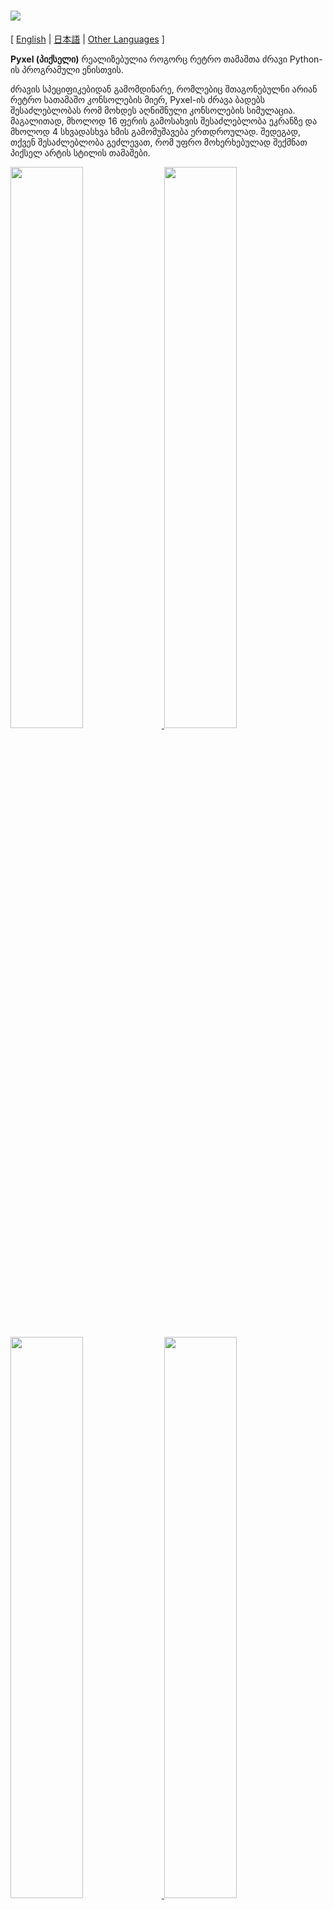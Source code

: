 # <img src="https://raw.githubusercontent.com/kitao/pyxel/master/pyxel/examples/assets/pyxel_logo_152x64.png">

[ [English](https://github.com/kitao/pyxel/blob/master/README.md) | [日本語](https://github.com/kitao/pyxel/blob/master/README.ja.md) | [Other Languages](https://github.com/kitao/pyxel/wiki) ]

**Pyxel (პიქსელი)** რეალიზებულია როგორც რეტრო თამაშთა ძრავი Python-ის პროგრამული ენისთვის.

ძრავის სპეციფიკებიდან გამომდინარე, რომლებიც შთაგონებულნი არიან რეტრო სათამაშო კონსოლების მიერ, Pyxel-ის ძრავა ბადებს შესაძლებლობას რომ მოხდეს აღნიშნული კონსოლების სიმულაცია. მაგალითად, მხოლოდ 16 ფერის გამოსახვის შესაძლებლობა ეკრანზე და მხოლოდ 4 სხვადასხვა ხმის გამომუშავება ერთდროულად. შედეგად, თქვენ შესაძლებლობა გეძლევათ, რომ უფრო მოხერხებულად შექმნათ პიქსელ არტის სტილის თამაშები.

<a href="https://github.com/kitao/pyxel/blob/master/pyxel/examples/01_hello_pyxel.py" target="_blank">
<img src="https://raw.githubusercontent.com/kitao/pyxel/master/pyxel/examples/screenshots/01_hello_pyxel.gif" width="48%">
</a>

<a href="https://github.com/kitao/pyxel/blob/master/pyxel/examples/02_jump_game.py" target="_blank">
<img src="https://raw.githubusercontent.com/kitao/pyxel/master/pyxel/examples/screenshots/02_jump_game.gif" width="48%">
</a>

<a href="https://github.com/kitao/pyxel/blob/master/pyxel/examples/03_draw_api.py" target="_blank">
<img src="https://raw.githubusercontent.com/kitao/pyxel/master/pyxel/examples/screenshots/03_draw_api.gif" width="48%">
</a>

<a href="https://github.com/kitao/pyxel/blob/master/pyxel/examples/04_sound_api.py" target="_blank">
<img src="https://raw.githubusercontent.com/kitao/pyxel/master/pyxel/examples/screenshots/04_sound_api.gif" width="48%">
</a>

სათამაშო კონსოლის სპეციფიკაციები, API-ები და Pyxel-ის პალიტრა წარმოშობილია [PICO-8](https://www.lexaloffle.com/pico-8.php)-ისა და [TIC-80](https://tic.computer/)-ის შთაგონებით.

Pyxel-ი უფასო და ღია კოდის ტიპის პროექტია. შეგვიძლია შევუდგეთ რეტრო თამაშის შექმნას Pyxel-ის გამოყენებით!

## სპეციფიკაციები

- მუშაობს Windows-ზე, Mac-ზე და Linux-ზე
- კოდს ვწერთ Python3-ში
- ფიქსირებული 16 ფერიანი პალიტრა
- 256x256 ზომის 3 გამოსახულების ბანკი
- 4 არხი 64 მსაზღვრელობითი ხმის ბანკით
- კლავიატურის, მაუსის და ჯოისტიკის (WIP) შენატანის მხარდაჭერა
- გამოსახულების და ხმის რედაქტორი (WIP)

### ფერთა პალიტრა

<img src="https://raw.githubusercontent.com/kitao/pyxel/master/pyxel/examples/screenshots/05_color_palette.png">

## დაყენების ინსტრუქციები

### Windows

[Python3](https://www.python.org/)-ის დაყენების შემდეგ, მომდევნო `pip` ბრძანება (ბრძანებათა ველში) აყენებს Pyxel-ს:

```sh
pip install pyxel
```

### Mac

[Python3](https://www.python.org/)-ის და [glfw](http://www.glfw.org/)-ს (ვერსიით 3.2.1 ან უფრო მაღალი) დაყენების შემდეგ, დააყენეთ Pyxel-ი მომდევნო `pip` ბრძანებით.

თუ [Homebrew](https://brew.sh/) შეფუთვის მენეჯერი დაყენებულია თქვენს სისტემაზე, მაშინ შეგიძლიათ მომდევნო ბრძანებებით დააყენოთ ყველა საჭირო ბიბლიოთეკა Pyxel-ის გასაშვებად:

```sh
brew install python3 glfw
pip3 install pyxel
```

### Linux

დააყენეთ საჭირო ფაილები, რომლებიც სპეციფიურნი არიან სხვადასხვა დისტრიბუტივებისთვის. [glfw](http://www.glfw.org/) უნდა იყოს 3.2.1 ან უფრო მაღალი ვერსიით გამოშვებული.

**Arch:**

დააყენეთ [`python-pixel`](https://aur.archlinux.org/packages/python-pyxel/) თქვენი ფავორიტი AUR-ის დამხმარის საშუალებით:

```sh
yay -S python-pyxel
```

**Debian:**

```sh
apt-get install python3 python3-pip libglfw3 libportaudio2 libasound-dev
pip3 install pyxel
```

**Fedora:**

```sh
dnf install glfw portaudio
pip3 install pyxel
```

### მაგალითების დაყენება

Pyxel-ის დაყენების შემდეგ, თქვენს საინსტალაციო დირექტორიაში შეგიძლიათ გააჩინოთ Pyxel ძრავით შექმნილი მაგალითები მომდევნო ბრძანებით:

```sh
install_pyxel_examples
```

## გამოყენების ინსტრუქციები

### შევქმნათ Pyxel-ის აპლიკაცია

პითონის კოდში Pyxel-ის მოდულის იმპორტირების შემდეგ, მიუთითეთ ფანჯრის ზომა `init` ფუნქციით და გაუშვით Pyxel-ის აპლიკაცია `run` ფუნქციით.

```python
import pyxel

pyxel.init(160, 120)

def update():
    if pyxel.btnp(pyxel.KEY_Q):
        pyxel.quit()

def draw():
    pyxel.cls(0)
    pyxel.rect(10, 10, 20, 20, 11)

pyxel.run(update, draw)
```

`run` ფუნქციის არგუმენტებია `update` ფუნქცია რომ განახლდეს თითოეული კადრი და `draw` ფუნქცია რომ დავხატოთ ეკრანზე როცა საჭირო იქნება.

ნამდვილ აპლიკაციაში რეკომენდირებულია, რომ Pyxel-ის კოდი კლასში მოვაქციოთ როგორც ნაჩვენებია ქვემოთ:

```python
import pyxel

class App:
    def __init__(self):
        pyxel.init(160, 120)
        self.x = 0
        pyxel.run(self.update, self.draw)

    def update(self):
        self.x = (self.x + 1) % pyxel.width

    def draw(self):
        pyxel.cls(0)
        pyxel.rect(self.x, 0, self.x + 7, 7, 9)

App()
```

### სპეციალური მართვის საშუალებები

ქვემოთ ჩამოთვლილი მართვის საშუალებები შესრულებული შეიძლება იქნას როდესაც Pyxel-ის აპლიკაცია გაშვებული იქნება:

- `Alt(Option)+1`  
სქრინშოთის ჩაწერა დესკტოპზე
- `Alt(Option)+2`  
ეკრანის ასახვითი ვიდეოს დაწყების დროის საწყის მდგომარეობაში დაბრუნება
- `Alt(Option)+3`  
ეკრანის ასახვითი ვიდეოს (gif) ჩაწერა დესკტოპზე (30 წამამდე)
- `Alt(Option)+0`  
შრომის ინტენსიურობის მონიტორის ჩართვა/გამორთვა (fps, განახლების დრო, დახატვის დრო)
- `Alt(Option)+Enter`  
სავსე ეკრანის ჩართვა/გამორთვა

### გამოსახულებების შექმნა

ქვემოთ ჩამოთვლილია საშუალებები Pyxel-ში გამოსახულებების შექმნისთვის:

- გამოსახულების შექმნა სტრიქონთა სიიდან `Image.set` ფუნქციის გამოყენებით
- png გაფართოების ფაილის ჩატვირთვა Pyxel-ის პალიტრაში `Image.load` ფუნქციის გამოყენებით
- გამოსახულებების შექმნა Pyxel Editor-ის გამოყენებით (WIP)

გთხოვთ გაეცნოთ API ცნობარს `Image.set` და `Image.load` ფუნქციების გამოყენებისთვის.

იმისდა მიხედვით, რომ Pyxel-ი იყენებს იგივე პალიტრას რაც [PICO-8](https://www.lexaloffle.com/pico-8.php), როდესაც png გაფართოების გამოსახულებებს ვქმნით Pyxel-ში, რეკომენდირებულია რომ გამოვიყენოთ [Aseprite](https://www.aseprite.org/) PICO-8-ის პალიტრის რეჟიმის გამოყენების დროს.

## API ცნობარი

### სისტემა

- `width`, `height`  
ეკრანის სიგანე და სიმაღლე

- `frame_count`  
გასული კადრების რაოდენობა

- `init(width, height, [caption], [scale], [palette], [fps], [border_width], [border_color])`  
Pyxel აპლიკაციის ინიციალიზება ეკრანის ზომით (`width`, `height`). ეკრანის მაქსიმალური სიგანე და სიმაღლე არის 255  
ასევე შესაძლებელი არის, რომ ფანჯრის ტიტული შევცვალოთ `caption`-ით, ჩვენების მაგნიფიკაცია `scale`-ით, პალიტრის ფერები `palette`-ით, კადრების სიხშირე `fps`-ით და მარჟის სიგანე და ფერი ეკრანის გარეთ `border_width` და `border_color`-ით. `palette` არის განსაზღვრული როგორც სია 16 ელემენტებისა 24 ბიტიანი ფერის, `border_color`-იც განისაზღვრება 24 ბიტიანი ფერით

- `run(update, draw)`  
ჩართვა Pyxel აპლიკაციის და გამოძახება `update` ფუნქციის რომ კადრები განახლდეს და `draw` ფუნქციის რომ ეკრანზე დაიხატოს

- `quit()`  
Pyxel აპლიკაციის გამორთვა უკანასკნელი კადრის ბოლოს

### რესურსი

- `save(filename)`  
ჩაწერა რესურს ფაილის (.pyxel) იმ დირექტორიაში, სადაც გაშვების სკრიპტი წერია

- `load(filename)`  
წაკითხვა რესურს ფაილის (.pyxel) იმ დირექტორიიდან, სადაც გაშვების სკრიპტი წერია

### Input (შენატანი)
- `mouse_x`, `mouse_y`  
მაუსის ისრის მიმდინარე პოზიცია

- `btn(key)`  
აბრუნებს `True`-ს თუ `key` დაჭერილია, სხვა შემთხვევაში აბრუნებს `False`-s ([საიდენტიფიკაციო კოდების განმარტების სია](https://github.com/kitao/pyxel/blob/master/pyxel/constants.py))

- `btnp(key, [hold], [period])`  
აბრუნებს `True`-ს თუ `key` დაჭერილია კონკრეტულად მიმდინარე კადრის დროს, სხვა შემთხვევაში აბრუნებს `False`-s. როდესაც `hold` და `period` არის განსაზღვრული, `True` დაბრუნებული იქნება `period` კადრის ინტერვალში როცა `key` დაჭერილი იქნება უფრო მეტხანს, ვიდრე `hold`-ის კადრების დროს

- `btnr(key)`  
აბრუნებს `True`-ს თუ `key` აშვებულია კონკრეტულად მიმდინარე კადრის დროს, სხვა შემთხვევაში აბრუნებს `False`-s

### გრაფიკა

- `image(img, [system])`  
გამოსახულების ბანკზე ოპერირება `img`(0-2) (იხილეთ გამოსახულების კლასი). თუ `system` არის `True`, სისტემის გამოსახულების ბანკი 3 ხდება ხელმისაწვდომი  
მაგალითად: `pyxel.image(0).load(0, 0, 'title.png')`

- `clip(x1, y1, x2, y2)`  
დასახატი არეალის დაყენება სიზუსტით (`x1`, `y1`)-(`x2`, `y2`). დასახატი არეალის საწყის მდგომარეობაში დაბრუნება ხდება `clip()`-ით

- `pal(col1, col2)`  
ხატვისას შეცვლა `col1` ფერის `col2`-ით. `pal()`, რომ პალიტრა დაბრუნდეს საწყის მდგომარეობაში

- `cls(col)`  
ეკრანის გასუფთავება `col` ფერით

- `pix(x, y, col)`  
პიქსელის დახატვა `col` ფერით (`x`, `y`) კოორდინატზე

- `line(x1, y1, x2, y2, col)`  
ხაზის დახატვა `col` ფერით (`x1`, `y1`)-დან (`x2`, `y2`) კოორდინატამდე

- `rect(x1, y1, x2, y2, col)`  
ოთხკუთხედის დახატვა `col` ფერით (`x1`, `y1`)-დან (`x2`, `y2`) კოორდინატამდე

- `rectb(x1, y1, x2, y2, col)`  
ოთხკუთხედის გარეხაზის (კიდეების) დახატვა `col` ფერით (`x1`, `y1`)-დან (`x2`, `y2`) კოორდინატამდე

- `circ(x, y, r, col)`  
წრის დახატვა `r` რადიუსით და `col` ფერით (`x`, `y`) კოორდინატზე

- `circb(x, y, r, col)`  
წრეწირის დახატვა `r` რადიუსით და `col` ფერით (`x`, `y`) კოორდინატზე

- `blt(x, y, img, sx, sy, w, h, [colkey])`  
(`w`, `h`) ზომის რეგიონის დაკოპირება (`sx`, `sy`)-ის გამოსახულების ბანკიდან `img`(0-2) (`x`, `y`) კოორდინატამდე. თუ `w` და/ან `h` მნიშვნელობები უარყოფითია, მაშინ გამოსახულება საწინააღმდეგოდ შეიცვლება ჰორიზონტალურად და/ან ვერტიკალურად. თუ `colkey` განსაზღვრულია, ხდება გამჭირვალე  ფერად აღქმა

- `text(x, y, s, col)`  
`s` სტრიქონის დახატვა `col` ფერით (`x`, `y`) კოორდინატზე

### აუდიო

- `sound(snd)`  
ხმოვან ბანკზე ოპერირება `snd`(0-63) (იხილეთ ხმის კლასი)  
მაგალითად: `pyxel.sound(0).speed = 60`

- `play(ch, snd, loop=False)`  
`snd`(0-63) ხმის ბანკის ჩართვა `ch`(0-3) არხზე. ჩართვა განხორციელდება თანმიმდევრობით თუ `snd` რეალიზებულია როგორც სია

- `stop(ch)`  
`ch`(0-3) არხის აუდიო მასალის ხელახლა ჩართვის შეჩერება

### გამოსახულების კლასი

- `width`, `height`  
გამოსახულების სიგანე და სიმაღლე

- `data`  
გამოსახულების მონაცემები (NumPy ბიბლიოთეკის მეშვეობით წარმოქმნილი რიგი)

- `set(x, y, data)`  
გამოსახულების დაყენება სტრიქონების სიად (`x`, `y`) კოორდინატზე  
მაგალითად: `pyxel.image(0).set(10, 10, ['1234', '5678', '9abc', 'defg'])`

- `load(x, y, filename)`  
png გაფართოების გამოსახულების წაკითხვა იმ დირექტორიდან, სადაც გაშვების სკრიპტი წერია (`x`, `y`) კოორდინატზე

- `copy(x, y, img, sx, sy, width, height)`  
(`width`, `height`) ზომის რეგიონის დაკოპირება (`sx`, `sy`)-ის გამოსახულების ბანკიდან `img`(0-2) (`x`, `y`) კოორდინატამდე

### ხმის კლასი

- `note`  
ნოტების სია (0-127) (33 = 'A2' = 440Hz)

- `tone`  
ტონების სია (0:Triangle / 1:Square / 2:Pulse / 3:Noise)

- `volume`  
მოცულობის სია (0-7)

- `effect`  
ეფექტის სია (0:None / 1:Slide / 2:Vibrato / 3:FadeOut)

- `speed`  
ერთი ნოტის სიგრძე (120 = 1 წამი თითო ტონზე)

- `set(note, tone, volume, effect, speed)`  
ნოტის, ტონის, მოცულობის და ეფექტის განსაზღვრა სტრინგით. თუ ტონი, მოცულობა და ეფექტის სიგრძე უფრო მოკლეა ნოტთან შედარებით, მაშინ გამეორება მოხდება დასაწყისიდან

- `set_note(note)`  
ნოტის განსაზღვრა მომდევნო სტრინგების ელემენტებით 'CDEFGAB'+'#-'+'0123' ან 'R'. ლათინური ასოს ინიციალების სენსიტიურობას და გამოტოვებებს ყურადღება არ ექცევა  
მაგალითად: `pyxel.sound(0).set_note('G2B-2D3R RF3F3F3')`

- `set_tone(tone)`  
ტონის განსაზღვრა მომდევნო სტრინგის ელემენტებით 'TSPN'. ლათინური ასოს ინიციალების სენსიტიურობას და გამოტოვებებს ყურადღება არ ექცევა  
მაგალითად: `pyxel.sound(0).set_tone('TTSS PPPN')`

- `set_volume(volume)`  
მოცულობის განსაზღვრა მომდევნო სტრინგის ელემენტებით '01234567'. ლათინური ასოს ინიციალების სენსიტიურობას და გამოტოვებებს ყურადღება არ ექცევა  
მაგალითად: `pyxel.sound(0).set_volume('7777 7531')`

- `set_effect(effect)`  
ეფექტის განსაზღვრა მომდევნო სტრინგის ელემენტებით 'NSVF'. ლათინური ასოს ინიციალების სენსიტიურობას და გამოტოვებებს ყურადღება არ ექცევა  
მაგალითად: `pyxel.sound(0).set_effect('NFNF NVVS')`

## დამატებითი ინფორმაცია

- [Pyxel Wiki](https://github.com/kitao/pyxel/wiki)

## ლიცენზია

Pyxel-ი ექვემდებარება [MIT ლიცენზია](http://en.wikipedia.org/wiki/MIT_License)-ს. ის შეიძლება ხელახლა გამოყენებული იქნას მესაკუთრეობრივი პროგრამული უზრუნველყოფის მიერ იმ შემთხვევაში, თუ ყველა არსებული ლიცენზირებული პროგრამული უზრუნველყოფის ასლი აღჭურვილი იქნება MIT ლიცენზიის პირობების ასლით და ამავდროულად საავტორო უფლებები იქნება დაცული.
